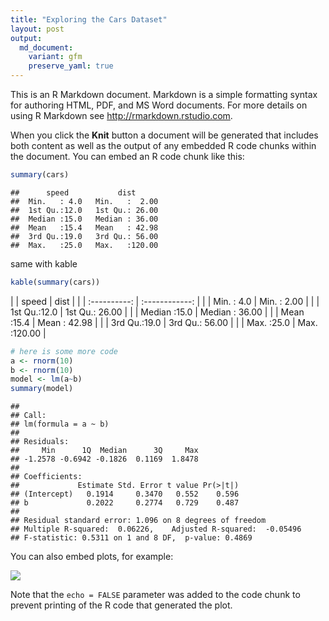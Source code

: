 ```yaml
---
title: "Exploring the Cars Dataset"
layout: post
output:
  md_document:
    variant: gfm
    preserve_yaml: true
---
```


This is an R Markdown document. Markdown is a simple formatting syntax
for authoring HTML, PDF, and MS Word documents. For more details on
using R Markdown see <http://rmarkdown.rstudio.com>.

When you click the **Knit** button a document will be generated that
includes both content as well as the output of any embedded R code
chunks within the document. You can embed an R code chunk like this:

``` r
summary(cars)
```

    ##      speed           dist       
    ##  Min.   : 4.0   Min.   :  2.00  
    ##  1st Qu.:12.0   1st Qu.: 26.00  
    ##  Median :15.0   Median : 36.00  
    ##  Mean   :15.4   Mean   : 42.98  
    ##  3rd Qu.:19.0   3rd Qu.: 56.00  
    ##  Max.   :25.0   Max.   :120.00

same with kable

``` r
kable(summary(cars))
```

|  |    speed     |      dist      |
|  | :----------: | :------------: |
|  |  Min. : 4.0  |  Min. : 2.00   |
|  | 1st Qu.:12.0 | 1st Qu.: 26.00 |
|  | Median :15.0 | Median : 36.00 |
|  |  Mean :15.4  |  Mean : 42.98  |
|  | 3rd Qu.:19.0 | 3rd Qu.: 56.00 |
|  |  Max. :25.0  |  Max. :120.00  |

``` r
# here is some more code
a <- rnorm(10)
b <- rnorm(10)
model <- lm(a~b)
summary(model)
```

    ## 
    ## Call:
    ## lm(formula = a ~ b)
    ## 
    ## Residuals:
    ##     Min      1Q  Median      3Q     Max 
    ## -1.2578 -0.6942 -0.1826  0.1169  1.8478 
    ## 
    ## Coefficients:
    ##             Estimate Std. Error t value Pr(>|t|)
    ## (Intercept)   0.1914     0.3470   0.552    0.596
    ## b             0.2022     0.2774   0.729    0.487
    ## 
    ## Residual standard error: 1.096 on 8 degrees of freedom
    ## Multiple R-squared:  0.06226,    Adjusted R-squared:  -0.05496 
    ## F-statistic: 0.5311 on 1 and 8 DF,  p-value: 0.4869

You can also embed plots, for example:

![](%7B%7B%20site.baseurl%20%7D%7D/assets/exploring-the-cars-dataset-my-first-plot-1.png)<!-- -->

Note that the `echo = FALSE` parameter was added to the code chunk to
prevent printing of the R code that generated the plot.
